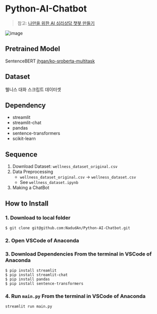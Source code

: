 # Python-AI-Chatbot

> 참고: [나만을 위한 AI 심리상담 챗봇 만들기](https://www.youtube.com/watch?v=VVArHrsxrYU&t=601s)

![image](https://user-images.githubusercontent.com/84761609/181522223-29e29a7b-4570-4744-989e-1a58016ca1a0.png)

## Pretrained Model

SentenceBERT [jhgan/ko-sroberta-multitask](https://huggingface.co/jhgan/ko-sroberta-multitask)

## Dataset

웰니스 대화 스크립트 데이터셋

## Dependency

- streamlit
- streamlit-chat
- pandas
- sentence-transformers
- scikit-learn

## Sequence

1. Download Dataset: `wellness_dataset_original.csv`
2. Data Preprocessing
    - `wellness_dataset_original.csv` -> `wellness_dataset.csv`
    - See `wellness_dataset.ipynb`
3. Making a ChatBot

## How to Install

### 1. Download to local folder

```
$ git clone git@github.com:NadudAn/Python-AI-Chatbot.git
```

### 2. Open VSCode of Anaconda

### 3. Download Dependencies From the terminal in VSCode of Anaconda

```
$ pip install streamlit
$ pip install streamlit-chat
$ pip install pandas
$ pip install sentence-transformers
```

### 4. Run `main.py` From the terminal in VSCode of Anaconda

```
streamlit run main.py
```
